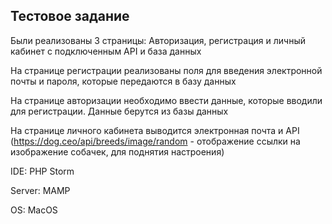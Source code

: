 Тестовое задание
-
Были реализованы 3 страницы: Авторизация, регистрация и личный кабинет с подключенным API и база данных 

На странице регистрации реализованы поля для введения электронной почты и пароля, которые передаются в базу данных 

На странице авторизации необходимо ввести данные, которые вводили для регистрации. Данные берутся из базы данных 

На странице личного кабинета выводится электронная почта и API (https://dog.ceo/api/breeds/image/random - отображение ссылки на изображение собачек, для поднятия настроения)


IDE: PHP Storm


Server: MAMP


OS: MacOS
